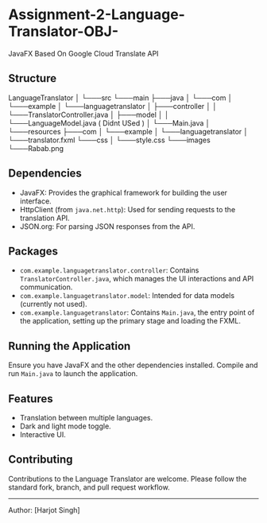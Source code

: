 # Assignment-2-Language-Translator-OBJ-
JavaFX Based On Google Cloud Translate API


## Structure

LanguageTranslator
│
└───src
    └───main
        ├───java
        │   └───com
        │       └───example
        │           └───languagetranslator
        │               ├───controller
        │               │   └───TranslatorController.java
        │               ├───model
        │               │   └───LanguageModel.java ( Didnt USed )
        │               └───Main.java
        │
        └───resources
            ├───com
            │   └───example
            │       └───languagetranslator
            │               └───translator.fxml
            └───css
            │   └───style.css
            └───images
                └───Rabab.png

## Dependencies
- JavaFX: Provides the graphical framework for building the user interface.
- HttpClient (from `java.net.http`): Used for sending requests to the translation API.
- JSON.org: For parsing JSON responses from the API.

## Packages
- `com.example.languagetranslator.controller`: Contains `TranslatorController.java`, which manages the UI interactions and API communication.
- `com.example.languagetranslator.model`: Intended for data models (currently not used).
- `com.example.languagetranslator`: Contains `Main.java`, the entry point of the application, setting up the primary stage and loading the FXML.

## Running the Application
Ensure you have JavaFX and the other dependencies installed. Compile and run `Main.java` to launch the application.

## Features
- Translation between multiple languages.
- Dark and light mode toggle.
- Interactive UI.

## Contributing
Contributions to the Language Translator are welcome. Please follow the standard fork, branch, and pull request workflow.

---

Author: [Harjot Singh]
